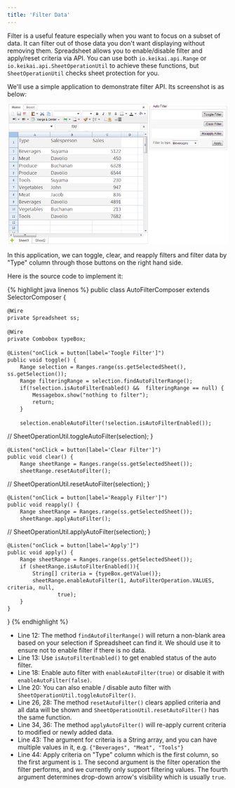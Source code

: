 ```yaml
---
title: 'Filter Data'
---
```


Filter is a useful feature especially when you want to focus on a subset
of data. It can filter out of those data you don't want displaying
without removing them. Spreadsheet allows you to enable/disable filter
and apply/reset criteria via API. You can use both
`io.keikai.api.Range` or `io.keikai.api.SheetOperationUtil`
to achieve these functions, but `SheetOperationUtil` checks sheet
protection for you.

We'll use a simple application to demonstrate filter API. Its screenshot
is as below:

![center](/assets/images/dev-ref/Zss-essentials-filter-example.png)

In this application, we can toggle, clear, and reapply filters and filter data 
by "Type" column through those buttons on the right hand side.

Here is the source code to implement it:

{% highlight java linenos %}
public class AutoFilterComposer extends SelectorComposer<Component> {

    @Wire
    private Spreadsheet ss;

    @Wire
    private Combobox typeBox;
    
    @Listen("onClick = button[label='Toogle Filter']")
    public void toggle() {
        Range selection = Ranges.range(ss.getSelectedSheet(), ss.getSelection());
        Range filteringRange = selection.findAutoFilterRange();
        if(!selection.isAutoFilterEnabled() &&  filteringRange == null) { 
            Messagebox.show("nothing to filter");
            return;
        }
        
        selection.enableAutoFilter(!selection.isAutoFilterEnabled());
        
//      SheetOperationUtil.toggleAutoFilter(selection);
    }
    
    @Listen("onClick = button[label='Clear Filter']")
    public void clear() {
        Range sheetRange = Ranges.range(ss.getSelectedSheet());
        sheetRange.resetAutoFilter();
        
//      SheetOperationUtil.resetAutoFilter(selection);
    }
    
    @Listen("onClick = button[label='Reapply Filter']")
    public void reapply() {
        Range sheetRange = Ranges.range(ss.getSelectedSheet());
        sheetRange.applyAutoFilter();
        
//      SheetOperationUtil.applyAutoFilter(selection);
    }
    
    @Listen("onClick = button[label='Apply']")
    public void apply() {
        Range sheetRange = Ranges.range(ss.getSelectedSheet());
        if (sheetRange.isAutoFilterEnabled()){
            String[] criteria = {typeBox.getValue()};
            sheetRange.enableAutoFilter(1, AutoFilterOperation.VALUES, criteria, null,
                    true);
        }
    }
}
{% endhighlight %}

  - Line 12: The method `findAutoFilterRange()` will return a non-blank
    area based on your selection if Spreadsheet can find it. We should
    use it to ensure not to enable filter if there is no data.
  - Line 13: Use `isAutoFilterEnabled()` to get enabled status of the
    auto filter.
  - Line 18: Enable auto filter with `enableAutoFilter(true)` or disable
    it with `enableAutoFilter(false)`.
  - LIne 20: You can also enable / disable auto filter with
    `SheetOperationUtil.toggleAutoFilter()`.
  - Line 26, 28: The method `resetAutoFilter()` clears applied criteria
    and all data will be shown and
    `SheetOperationUtil.resetAutoFilter()` has the same function.
  - Line 34, 36: The method `applyAutoFilter()` will re-apply current
    criteria to modified or newly added data.
  - Line 43: The argument for criteria is a String array, and you can
    have multiple values in it, e.g. `{"Beverages", "Meat", "Tools"}`
  - Line 44: Apply criteria on "Type" column which is the first column,
    so the first argument is `1`. The second argument is the filter
    operation the filter performs, and we currently only support
    filtering values. The fourth argument determines drop-down arrow's
    visibility which is usually `true`.
